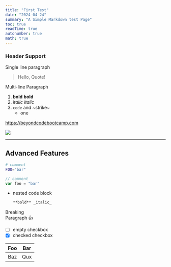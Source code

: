```yaml
---
title: "First Test"
date: "2024-04-24"
summary: "A Simple Markdown test Page"
toc: true 
readTime: true
autonumber: true
math: true
---
```


### Header Support

Single line paragraph

> Hello, Quote!

Multi-line
Paragraph

1. **bold** __bold__
2. _italic_ *italic*
2. `code` and ~strike~
    - one

https://beyondcodebootcamp.com

![](https://amazon.com/favicon.ico)

------

## Advanced Features

```bash
# comment
FOO="bar"
```

```js
// comment
var foo = "bar"
```

- nested code block
  ```md
  **bold** _italic_
  ```  

Breaking \
Paragraph :+1:

- [ ] empty checkbox
- [x] checked checkbox

| Foo | Bar |
| --- | --- |
| Baz | Qux |

